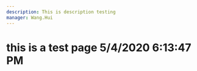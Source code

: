```yaml
---
description: This is description testing
manager: Wang.Hui
---
```

# this is a test page 5/4/2020 6:13:47 PM